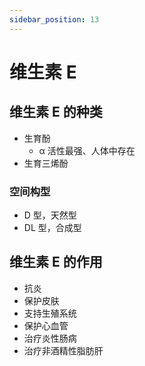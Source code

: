 ```yaml
---
sidebar_position: 13
---
```


# 维生素 E

## 维生素 E 的种类

- 生育酚
  - α 活性最强、人体中存在
- 生育三烯酚

### 空间构型

- D 型，天然型
- DL 型，合成型

## 维生素 E 的作用

- 抗炎
- 保护皮肤
- 支持生殖系统
- 保护心血管
- 治疗炎性肠病
- 治疗非酒精性脂肪肝
